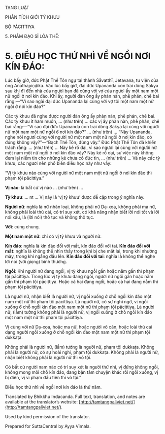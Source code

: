  

TẠNG LUẬT

PHÂN TÍCH GIỚI TỲ KHƯU

BỘ PĀCITTIYA

5\. PHẨM ĐẠO SĨ LÕA THỂ:

# 5\. ĐIỀU HỌC THỨ NHÌ VỀ NGỒI NƠI KÍN ĐÁO:

Lúc bấy giờ, đức Phật Thế Tôn ngự tại thành Sāvatthī, Jetavana, tu viện của ông Anāthapiṇḍika. Vào lúc bấy giờ, đại đức Upananda con trai dòng Sakya sau khi đi đến nhà của người bạn đã cùng với vợ của người ấy một nam một nữ ngồi ở nơi kín đáo. Khi ấy, người đàn ông ấy phàn nàn, phê phán, chê bai rằng:—“Vì sao ngài đại đức Upananda lại cùng với vợ tôi một nam một nữ ngồi ở nơi kín đáo?”

Các tỳ khưu đã nghe được người đàn ông ấy phàn nàn, phê phán, chê bai. Các tỳ khưu ít ham muốn, … (như trên) … các vị ấy phàn nàn, phê phán, chê bai rằng:—“Vì sao đại đức Upananda con trai dòng Sakya lại cùng với người nữ một nam một nữ ngồi ở nơi kín đáo?” … (như trên) … “Này Upananda, nghe nói ngươi cùng với người nữ một nam một nữ ngồi ở nơi kín đáo, có đúng không vậy?”—“Bạch Thế Tôn, đúng vậy.” Đức Phật Thế Tôn đã khiển trách rằng: … (như trên) … Này kẻ rồ dại, vì sao ngươi lại cùng với người nữ một nam một nữ ngồi ở nơi kín đáo vậy? Này kẻ rồ dại, sự việc này không đem lại niềm tin cho những kẻ chưa có đức tin, … (như trên) … Và này các tỳ khưu, các ngươi nên phổ biến điều học này như vầy:

“Vị tỳ khưu nào cùng với người nữ một nam một nữ ngồi ở nơi kín đáo thì phạm tội pācittiya.”

**Vị nào**: là bất cứ vị nào … (như trên) …

**Tỳ khưu**: … nt … Vị này là ‘vị tỳ khưu’ được đề cập trong ý nghĩa này.

**Người nữ**: nghĩa là nữ nhân loại, không phải nữ Dạ-xoa, không phải ma nữ, không phải loài thú cái, có trí suy xét, có khả năng nhận biết lời nói tốt và lời nói xấu, là (lời nói) thô tục và không thô tục.

**Với**: cùng chung.

**Một nam một nữ**: chỉ có vị tỳ khưu và người nữ.

**Kín đáo**: nghĩa là kín đáo đối với mắt, kín đáo đối với tai. **Kín đáo đối với mắt**: nghĩa là không thể nhìn thấy trong khi bị che mắt lại, trong khi nhướng mày, trong khi ngẩng đầu lên. **Kín đáo đối với tai**: nghĩa là không thể nghe lời nói (với giọng) bình thường.

**Ngồi**: Khi người nữ đang ngồi, vị tỳ khưu ngồi gần hoặc nằm gần thì phạm tội pācittiya. Trong lúc vị tỳ khưu đang ngồi, người nữ ngồi gần hoặc nằm gần thì phạm tội pācittiya. Hoặc cả hai đang ngồi, hoặc cả hai đang nằm thì phạm tội pācittiya.

Là người nữ, nhận biết là người nữ, vị ngồi xuống ở chỗ ngồi kín đáo một nam một nữ thì phạm tội pācittiya. Là người nữ, có sự nghi ngờ, vị ngồi xuống ở chỗ ngồi kín đáo một nam một nữ thì phạm tội pācittiya. Là người nữ, (lầm) tưởng không phải là người nữ, vị ngồi xuống ở chỗ ngồi kín đáo một nam một nữ thì phạm tội pācittiya.

Vị cùng với nữ Dạ-xoa, hoặc ma nữ, hoặc người vô căn, hoặc loài thú cái dạng người ngồi xuống ở chỗ ngồi kín đáo một nam một nữ thì phạm tội dukkaṭa.

Không phải là người nữ, (lầm) tưởng là người nữ, phạm tội dukkaṭa. Không phải là người nữ, có sự hoài nghi, phạm tội dukkaṭa. Không phải là người nữ, nhận biết không phải là người nữ thì vô tội.

Có bất cứ người nam nào có trí suy xét là người thứ nhì, vị đứng không ngồi, không mong mỏi chỗ kín đáo, đang bận tâm chuyện khác rồi ngồi xuống, vị bị điên, vị vi phạm đầu tiên thì vô tội.”

Điều học thứ nhì về ngồi nơi kín đáo là thứ năm.

Translated by Bhikkhu Indacanda. Full text, translation, and notes are available at the translator’s website: [http://tamtangpaliviet.net/](http://tamtangpaliviet.net/).

Used by kind permission of the translator.

Prepared for SuttaCentral by Ayya Vimala.